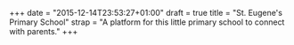 +++
date = "2015-12-14T23:53:27+01:00"
draft = true
title = "St. Eugene's Primary School"
strap = "A platform for this little primary school to connect with parents."
+++

